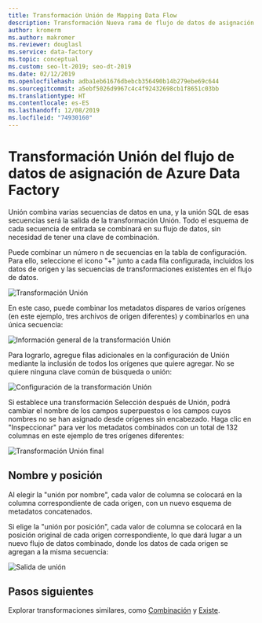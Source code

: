 ```yaml
---
title: Transformación Unión de Mapping Data Flow
description: Transformación Nueva rama de flujo de datos de asignación de Azure Data Factory
author: kromerm
ms.author: makromer
ms.reviewer: douglasl
ms.service: data-factory
ms.topic: conceptual
ms.custom: seo-lt-2019; seo-dt-2019
ms.date: 02/12/2019
ms.openlocfilehash: adba1eb61676dbebcb356490b14b279ebe69c644
ms.sourcegitcommit: a5ebf5026d9967c4c4f92432698cb1f8651c03bb
ms.translationtype: HT
ms.contentlocale: es-ES
ms.lasthandoff: 12/08/2019
ms.locfileid: "74930160"
---
```

# <a name="azure-data-factory-mapping-data-flow-union-transformation"></a>Transformación Unión del flujo de datos de asignación de Azure Data Factory

Unión combina varias secuencias de datos en una, y la unión SQL de esas secuencias será la salida de la transformación Unión. Todo el esquema de cada secuencia de entrada se combinará en su flujo de datos, sin necesidad de tener una clave de combinación.

Puede combinar un número n de secuencias en la tabla de configuración. Para ello, seleccione el icono "+" junto a cada fila configurada, incluidos los datos de origen y las secuencias de transformaciones existentes en el flujo de datos.

![Transformación Unión](media/data-flow/union.png "Unión")

En este caso, puede combinar los metadatos dispares de varios orígenes (en este ejemplo, tres archivos de origen diferentes) y combinarlos en una única secuencia:

![Información general de la transformación Unión](media/data-flow/union111.png "Unión 1")

Para lograrlo, agregue filas adicionales en la configuración de Unión mediante la inclusión de todos los orígenes que quiere agregar. No se quiere ninguna clave común de búsqueda o unión:

![Configuración de la transformación Unión](media/data-flow/unionsettings.png "Configuración de unión")

Si establece una transformación Selección después de Unión, podrá cambiar el nombre de los campos superpuestos o los campos cuyos nombres no se han asignado desde orígenes sin encabezado. Haga clic en "Inspeccionar" para ver los metadatos combinados con un total de 132 columnas en este ejemplo de tres orígenes diferentes:

![Transformación Unión final](media/data-flow/union333.png "Unión 3")

## <a name="name-and-position"></a>Nombre y posición

Al elegir la "unión por nombre", cada valor de columna se colocará en la columna correspondiente de cada origen, con un nuevo esquema de metadatos concatenados.

Si elige la "unión por posición", cada valor de columna se colocará en la posición original de cada origen correspondiente, lo que dará lugar a un nuevo flujo de datos combinado, donde los datos de cada origen se agregan a la misma secuencia:

![Salida de unión](media/data-flow/unionoutput.png "Salida de unión")

## <a name="next-steps"></a>Pasos siguientes

Explorar transformaciones similares, como [Combinación](data-flow-join.md) y [Existe](data-flow-exists.md).
